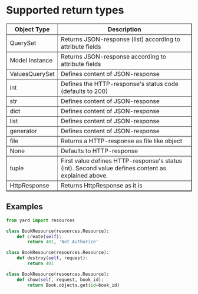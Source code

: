 # Supported return types

<table border="1">
    <tr>
        <th>Object Type</th>
        <th>Description</th>
    </tr>
    <tr>
        <td>QuerySet</td>
        <td>Returns JSON-response (list) according to attribute fields</td>
    </tr>
    <tr>
        <td>Model Instance</td>
        <td>Returns JSON-response according to attribute fields</td>
    </tr>
    <tr>
        <td>ValuesQuerySet</td>
        <td>Defines content of JSON-response</td>
    </tr>
    <tr>
        <td>int</td>
        <td>Defines the HTTP-response's status code (defaults to 200)</td>
    </tr>
    <tr>
        <td>str</td>
        <td>Defines content of JSON-response</td>
    </tr>
    <tr>
        <td>dict</td>
        <td>Defines content of JSON-response</td>
    </tr>
    <tr>
        <td>list</td>
        <td>Defines content of JSON-response</td>
    </tr>
    <tr>
        <td>generator</td>
        <td>Defines content of JSON-response</td>
    </tr>
    <tr>
        <td>file</td>
        <td>Returns a HTTP-response as file like object</td>
    </tr>
    <tr>
        <td>None</td>
        <td>Defaults to HTTP-response</td>
    </tr>
    <tr>
        <td>tuple</td>
        <td>
            First value defines HTTP-response's status (int).
            Second value defines content as explained above.
        </td>
    </tr>
    <tr>
        <td>HttpResponse</td>
        <td>Returns HttpResponse as it is</td>
    </tr>
</table>


## Examples

```python
from yard import resources

class BookResource(resources.Resource):
    def create(self):
        return 401, 'Not Authorize'
```

```python
class BookResource(resources.Resource):
    def destroy(self, request):
        return 401
```

```python
class BookResource(resources.Resource):
    def show(self, request, book_id):
        return Book.objects.get(id=book_id)
```

